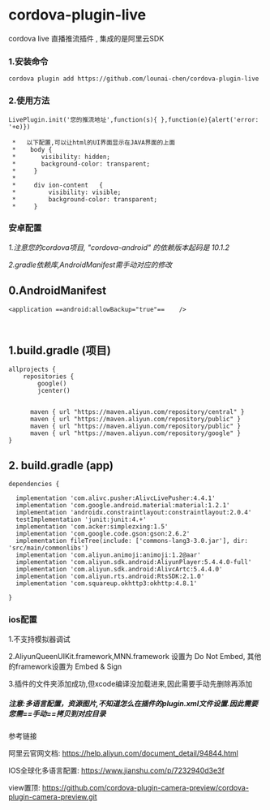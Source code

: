 # cordova-plugin-live
cordova live 直播推流插件 , 集成的是阿里云SDK


### 1.安装命令

```
cordova plugin add https://github.com/lounai-chen/cordova-plugin-live
```

### 2.使用方法
`LivePlugin.init('您的推流地址',function(s){ },function(e){alert('error: '+e)})` 
```
 *   以下配置,可以让html的UI界面显示在JAVA界面的上面
 *    body {
 *       visibility: hidden;
 *       background-color: transparent;
 *     }
 *
 *     div ion-content   {
 *         visibility: visible;
 *         background-color: transparent;
 *     }
 ``` 



### **安卓配置**

*1.注意您的cordova项目, "cordova-android" 的依赖版本起码是  10.1.2* 

*2.gradle依赖库,AndroidManifest需手动对应的修改*

## 0.AndroidManifest 


```
<application ==android:allowBackup="true"==    />

 
```

 
## 1.build.gradle (项目)

```
allprojects {
    repositories {
        google()
        jcenter()
		
	 
      maven { url "https://maven.aliyun.com/repository/central" }
      maven { url "https://maven.aliyun.com/repository/public" }
      maven { url "https://maven.aliyun.com/repository/public" }
      maven { url "https://maven.aliyun.com/repository/google" }
}
```
## 2. build.gradle (app)	

```
dependencies {
  
  implementation 'com.alivc.pusher:AlivcLivePusher:4.4.1'
  implementation 'com.google.android.material:material:1.2.1'
  implementation 'androidx.constraintlayout:constraintlayout:2.0.4'
  testImplementation 'junit:junit:4.+'
  implementation 'com.acker:simplezxing:1.5'
  implementation 'com.google.code.gson:gson:2.6.2'
  implementation fileTree(include: ['commons-lang3-3.0.jar'], dir: 'src/main/commonlibs')
  implementation 'com.aliyun.animoji:animoji:1.2@aar'
  implementation 'com.aliyun.sdk.android:AliyunPlayer:5.4.4.0-full'
  implementation 'com.aliyun.sdk.android:AlivcArtc:5.4.4.0'
  implementation 'com.aliyun.rts.android:RtsSDK:2.1.0'
  implementation 'com.squareup.okhttp3:okhttp:4.8.1'

}
```


### **ios配置**

1.不支持模拟器调试 

2.AliyunQueenUIKit.framework,MNN.framework 设置为 Do Not Embed,  其他的framework设置为 Embed & Sign 

3.插件的文件夹添加成功,但xcode编译没加载进来,因此需要手动先删除再添加 




##### *注意:多语言配置，资源图片,不知道怎么在插件的plugin.xml文件设置.因此需要您需==手动==拷贝到对应目录* 


参考链接 

阿里云官网文档: https://help.aliyun.com/document_detail/94844.html 

IOS全球化多语言配置: https://www.jianshu.com/p/7232940d3e3f 

view置顶: https://github.com/cordova-plugin-camera-preview/cordova-plugin-camera-preview.git 


